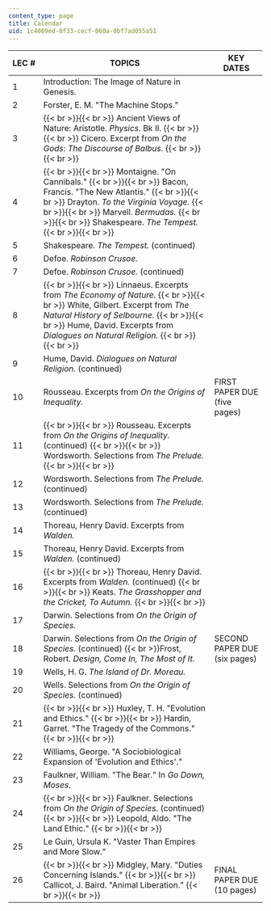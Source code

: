 ```yaml
---
content_type: page
title: Calendar
uid: 1c4089ed-0f33-cecf-060a-0bf7ad055a51
---
```


| LEC # | TOPICS | KEY DATES |
| --- | --- | --- |
| 1 | Introduction: The Image of Nature in Genesis. | &nbsp; |
| 2 | Forster, E. M. "The Machine Stops." | &nbsp; |
| 3 |  {{< br >}}{{< br >}} Ancient Views of Nature: Aristotle. _Physics._ Bk II. {{< br >}}{{< br >}} Cicero. Excerpt from _On the Gods: The Discourse of Balbus._ {{< br >}}{{< br >}}  | &nbsp; |
| 4 |  {{< br >}}{{< br >}} Montaigne. "On Cannibals." {{< br >}}{{< br >}} Bacon, Francis. "The New Atlantis." {{< br >}}{{< br >}} Drayton. _To the Virginia Voyage._ {{< br >}}{{< br >}} Marvell. _Bermudas._ {{< br >}}{{< br >}} Shakespeare. _The Tempest._ {{< br >}}{{< br >}}  | &nbsp; |
| 5 | Shakespeare. _The Tempest._ (continued) | &nbsp; |
| 6 | Defoe. _Robinson Crusoe._ | &nbsp; |
| 7 | Defoe. _Robinson Crusoe._ (continued) | &nbsp; |
| 8 |  {{< br >}}{{< br >}} Linnaeus. Excerpts from _The Economy of Nature._ {{< br >}}{{< br >}} White, Gilbert. Excerpt from _The Natural History of Selbourne._ {{< br >}}{{< br >}} Hume, David. Excerpts from _Dialogues on Natural Religion._ {{< br >}}{{< br >}}  | &nbsp; |
| 9 | Hume, David. _Dialogues on Natural Religion._ (continued) | &nbsp; |
| 10 | Rousseau. Excerpts from _On the Origins of Inequality._ | FIRST PAPER DUE (five pages) |
| 11 |  {{< br >}}{{< br >}} Rousseau. Excerpts from _On the Origins of Inequality._ (continued) {{< br >}}{{< br >}} Wordsworth. Selections from _The Prelude._ {{< br >}}{{< br >}}  | &nbsp; |
| 12 | Wordsworth. Selections from _The Prelude._ (continued) | &nbsp; |
| 13 | Wordsworth. Selections from _The Prelude._ (continued) | &nbsp; |
| 14 | Thoreau, Henry David. Excerpts from _Walden._ | &nbsp; |
| 15 | Thoreau, Henry David. Excerpts from _Walden._ (continued) | &nbsp; |
| 16 |  {{< br >}}{{< br >}} Thoreau, Henry David. Excerpts from _Walden._ (continued) {{< br >}}{{< br >}} Keats. _The Grasshopper and the Cricket, To Autumn._ {{< br >}}{{< br >}}  | &nbsp; |
| 17 | Darwin. Selections from _On the Origin of Species._ | &nbsp; |
| 18 | Darwin. Selections from _On the Origin of Species._ (continued)  {{< br >}}Frost, Robert. _Design, Come In, The Most of It._ | SECOND PAPER DUE (six pages) |
| 19 | Wells, H. G. _The Island of Dr. Moreau._ | &nbsp; |
| 20 | Wells. Selections from _On the Origin of Species._ (continued) | &nbsp; |
| 21 |  {{< br >}}{{< br >}} Huxley, T. H. "Evolution and Ethics." {{< br >}}{{< br >}} Hardin, Garret. "The Tragedy of the Commons." {{< br >}}{{< br >}}  | &nbsp; |
| 22 | Williams, George. "A Sociobiological Expansion of 'Evolution and Ethics'." | &nbsp; |
| 23 | Faulkner, William. "The Bear." In _Go Down, Moses._ | &nbsp; |
| 24 |  {{< br >}}{{< br >}} Faulkner. Selections from _On the Origin of Species._ (continued) {{< br >}}{{< br >}} Leopold, Aldo. "The Land Ethic." {{< br >}}{{< br >}}  | &nbsp; |
| 25 | Le Guin, Ursula K. "Vaster Than Empires and More Slow." | &nbsp; |
| 26 |  {{< br >}}{{< br >}} Midgley, Mary. "Duties Concerning Islands." {{< br >}}{{< br >}} Callicot, J. Baird. "Animal Liberation." {{< br >}}{{< br >}}  | FINAL PAPER DUE (10 pages)